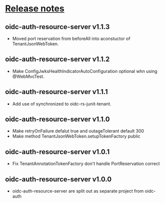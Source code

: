 # [Release notes](https://github.com/entur/oidc-auth-client)

## oidc-auth-resource-server v1.1.3
* Moved port reservation from beforeAll into aconstuctor of TenantJsonWebToken.

## oidc-auth-resource-server v1.1.2
* Make ConfigJwksHealthIndicatorAutoConfiguration optional whn using @WebMvcTest.

## oidc-auth-resource-server v1.1.1
* Add use of synchronized to oidc-rs-junit-tenant.

## oidc-auth-resource-server v1.1.0
* Make retryOnFailure defalut true and outageTolerant default 300
* Make method TenantJsonWebToken.setupTokenFactory public

## oidc-auth-resource-server v1.0.1
* Fix TenantAnnotationTokenFactory don't handle PortReservation correct

## oidc-auth-resource-server v1.0.0
 * oidc-auth-resource-server are split out as separate project from oidc-auth